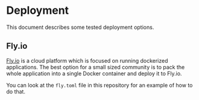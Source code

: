 # Deployment

This document describes some tested deployment options.


## Fly.io

[Fly.io][1] is a cloud platform which is focused on running dockerized applications.
The best option for a small sized community is to pack the whole application into a single Docker container and deploy it to Fly.io.

You can look at the `fly.toml` file in this repository for an example of how to do that.

[1]: https://fly.io/
